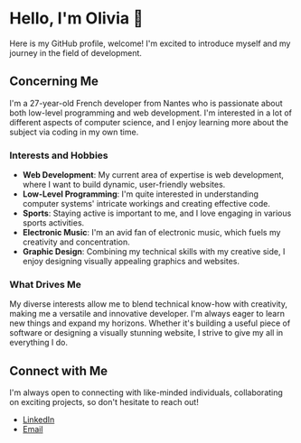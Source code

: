 # Hello, I'm Olivia 👋

Here is my GitHub profile, welcome! I'm excited to introduce myself and my journey in the field of development.

## Concerning Me

I'm a 27-year-old French developer from Nantes who is passionate about both low-level programming and web development. I'm interested in a lot of different aspects of computer science, and I enjoy learning more about the subject via coding in my own time.

### Interests and Hobbies

- **Web Development**: My current area of expertise is web development, where I want to build dynamic, user-friendly websites.
- **Low-Level Programming**: I'm quite interested in understanding computer systems' intricate workings and creating effective code.
- **Sports**: Staying active is important to me, and I love engaging in various sports activities.
- **Electronic Music**: I'm an avid fan of electronic music, which fuels my creativity and concentration.
- **Graphic Design**: Combining my technical skills with my creative side, I enjoy designing visually appealing graphics and websites.

### What Drives Me

My diverse interests allow me to blend technical know-how with creativity, making me a versatile and innovative developer. I'm always eager to learn new things and expand my horizons. Whether it's building a useful piece of software or designing a visually stunning website, I strive to give my all in everything I do.

<!--## Projects and Contributions

Feel free to explore my repositories to see some of the projects I've worked on. From web applications to low-level programming exercises, I aim to showcase my skills and continuous learning journey.-->

## Connect with Me

I'm always open to connecting with like-minded individuals, collaborating on exciting projects, so don't hesitate to reach out!

- [LinkedIn](https://www.linkedin.com/in/olivia-bergaglia-438684302/)
- [Email](mailto:olivia.bergaglia@gmail.com)
